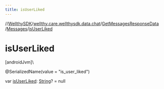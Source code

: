 ```yaml
---
title: isUserLiked
---
```

//[WellthySDK](../../../../index.html)/[wellthy.care.wellthysdk.data.chat](../../index.html)/[GetMessagesResponseData](../index.html)/[Messages](index.html)/[isUserLiked](is-user-liked.html)



# isUserLiked



[androidJvm]\




@SerializedName(value = "is_user_liked")



var [isUserLiked](is-user-liked.html): [String](https://kotlinlang.org/api/latest/jvm/stdlib/kotlin/-string/index.html)? = null




